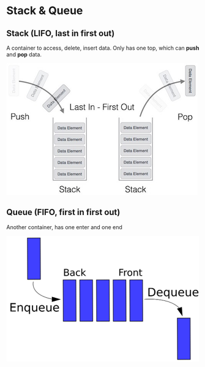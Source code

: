 # Stack & Queue

## Stack \(LIFO, last in first out\)

A container to access, delete, insert data. Only has one top, which can **push** and **pop** data. 

![](../.gitbook/assets/image%20%284%29.png)

## Queue \(FIFO, first in first out\)

Another container, has one enter and one end

![](../.gitbook/assets/image%20%285%29.png)

